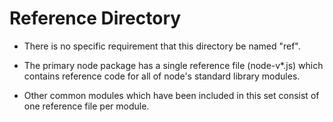 Reference Directory
====

- There is no specific requirement that this directory be named "ref".

- The primary node package has a single reference file (node-v*.js) which contains reference code for all of node's standard library modules.

- Other common modules which have been included in this set consist of one reference file per module.